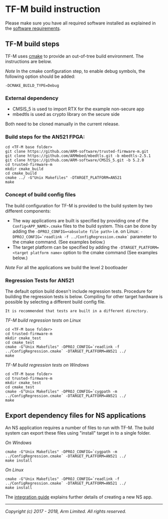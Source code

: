 # TF-M build instruction

Please make sure you have all required software installed as explained in the
[software requirements](tfm_sw_requirement.md).

## TF-M build steps
TF-M uses [cmake](https://cmake.org/overview/) to provide an out-of-tree build
environment. The instructions are below.

*Note* In the cmake configuration step, to enable debug symbols, the following
option should be added:

`-DCMAKE_BUILD_TYPE=Debug`

### External dependency
* CMSIS_5 is used to import RTX for the example non-secure app
* mbedtls is used as crypto library on the secure side

Both need to be cloned manually in the current release.

### Build steps for the AN521 FPGA:

```
cd <TF-M base folder>
git clone https://github.com/ARM-software/trusted-firmware-m.git
git clone https://github.com/ARMmbed/mbedtls.git -b mbedtls-2.5.1
git clone https://github.com/ARM-software/CMSIS_5.git -b 5.2.0
cd trusted-firmware-m
mkdir cmake_build
cd cmake_build
cmake ../ -G"Unix Makefiles" -DTARGET_PLATFORM=AN521
make
```

### Concept of build config files
The build configuration for TF-M is provided to the build system by two
different components:
* The way applications are built is specified by providing one of the
`Config<APP_NAME>.cmake` files to the build system. This can be done by adding
the `` -DPROJ_CONFIG=<absolute file path> `` i.e. on Linux:
`` -DPROJ_CONFIG=`readlink -f ../ConfigRegression.cmake` `` parameter to the
cmake command. (See examples below.)
* The target platform can be specified by adding the
`-DTARGET_PLATFORM=<target platform name>` option to the cmake command (See
  examples below.)

*Note* For all the applications we build the level 2 bootloader

### Regression Tests for AN521
The default option build doesn't include regression tests. Procedure for
building the regression tests is below. Compiling for other target hardware
is possible by selecting a different build config file.

`It is recommended that tests are built in a different directory.`

*TF-M build regression tests on Linux*

```
cd <TF-M base folder>
cd trusted-firmware-m
mkdir cmake_test
cd cmake_test
cmake -G"Unix Makefiles" -DPROJ_CONFIG=`readlink -f ../ConfigRegression.cmake` -DTARGET_PLATFORM=AN521 ../
make
```

*TF-M build regression tests on Windows*

```
cd <TF-M base folder>
cd trusted-firmware-m
mkdir cmake_test
cd cmake_test
cmake -G"Unix Makefiles" -DPROJ_CONFIG=`cygpath -m ../ConfigRegression.cmake` -DTARGET_PLATFORM=AN521 ../
make
```

## Export dependency files for NS applications

An NS application requires a number of files to run with TF-M. The build
system can export these files using "install" target in to a single folder.

*On Windows*

```
cmake -G"Unix Makefiles" -DPROJ_CONFIG=`cygpath -m ../ConfigRegression.cmake` -DTARGET_PLATFORM=AN521 ../
make install
```

*On Linux*

```
cmake -G"Unix Makefiles" -DPROJ_CONFIG=`readlink -f ../ConfigRegression.cmake` -DTARGET_PLATFORM=AN521 ../
make install
```

The [integration guide](user_guides/tfm_integration_guide.md)
explains further details of creating a new NS app.

--------------

*Copyright (c) 2017 - 2018, Arm Limited. All rights reserved.*
